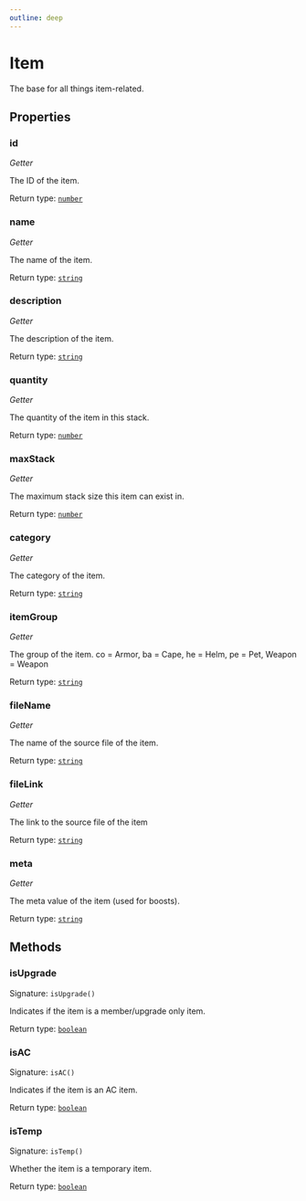 ```yaml
---
outline: deep
---
```

# Item

The base for all things item-related.

## Properties

### id
*Getter*

The ID of the item.


Return type: <code><a href="https://developer.mozilla.org/en-US/docs/Web/JavaScript/Reference/Global_Objects/Number">number</a></code>

### name
*Getter*

The name of the item.


Return type: <code><a href="https://developer.mozilla.org/en-US/docs/Web/JavaScript/Reference/Global_Objects/String">string</a></code>

### description
*Getter*

The description of the item.


Return type: <code><a href="https://developer.mozilla.org/en-US/docs/Web/JavaScript/Reference/Global_Objects/String">string</a></code>

### quantity
*Getter*

The quantity of the item in this stack.


Return type: <code><a href="https://developer.mozilla.org/en-US/docs/Web/JavaScript/Reference/Global_Objects/Number">number</a></code>

### maxStack
*Getter*

The maximum stack size this item can exist in.


Return type: <code><a href="https://developer.mozilla.org/en-US/docs/Web/JavaScript/Reference/Global_Objects/Number">number</a></code>

### category
*Getter*

The category of the item.


Return type: <code><a href="https://developer.mozilla.org/en-US/docs/Web/JavaScript/Reference/Global_Objects/String">string</a></code>

### itemGroup
*Getter*

The group of the item.
co = Armor, ba = Cape, he = Helm, pe = Pet, Weapon = Weapon


Return type: <code><a href="https://developer.mozilla.org/en-US/docs/Web/JavaScript/Reference/Global_Objects/String">string</a></code>

### fileName
*Getter*

The name of the source file of the item.


Return type: <code><a href="https://developer.mozilla.org/en-US/docs/Web/JavaScript/Reference/Global_Objects/String">string</a></code>

### fileLink
*Getter*

The link to the source file of the item


Return type: <code><a href="https://developer.mozilla.org/en-US/docs/Web/JavaScript/Reference/Global_Objects/String">string</a></code>

### meta
*Getter*

The meta value of the item (used for boosts).


Return type: <code><a href="https://developer.mozilla.org/en-US/docs/Web/JavaScript/Reference/Global_Objects/String">string</a></code>

## Methods

### isUpgrade
Signature: `isUpgrade()`

Indicates if the item is a member/upgrade only item.


Return type: <code><a href="https://developer.mozilla.org/en-US/docs/Web/JavaScript/Reference/Global_Objects/Boolean">boolean</a></code>

### isAC
Signature: `isAC()`

Indicates if the item is an AC item.


Return type: <code><a href="https://developer.mozilla.org/en-US/docs/Web/JavaScript/Reference/Global_Objects/Boolean">boolean</a></code>

### isTemp
Signature: `isTemp()`

Whether the item is a temporary item.


Return type: <code><a href="https://developer.mozilla.org/en-US/docs/Web/JavaScript/Reference/Global_Objects/Boolean">boolean</a></code>